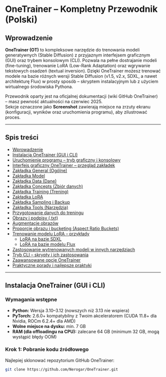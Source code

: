 # OneTrainer – Kompletny Przewodnik (Polski)

## Wprowadzenie

**OneTrainer (OT)** to kompleksowe narzędzie do trenowania modeli generatywnych (Stable Diffusion) z przyjaznym interfejsem graficznym (GUI) oraz trybem konsolowym (CLI). Pozwala na pełne dostrajanie modeli (fine-tuning), trenowanie LoRA (Low-Rank Adaptation) oraz wgrywanie tekstowych osadzeń (textual inversion). Dzięki OneTrainer możesz trenować modele na bazie różnych wersji Stable Diffusion (v1.5, v2.x, SDXL, a nawet architekturę Flux) w prosty sposób – skryptem instalacyjnym lub z użyciem wirtualnego środowiska Pythona.

Przewodnik oparty jest na oficjalnej dokumentacji (wiki GitHub OneTrainer) – masz pewność aktualności na czerwiec 2025.  
Sekcje oznaczone jako **Screenshot** zawierają miejsce na zrzuty ekranu (konfiguracji, wyników oraz uruchomienia programu), aby zilustrować proces.

---

## Spis treści

- [Wprowadzenie](#wprowadzenie)
- [Instalacja OneTrainer (GUI i CLI)](#instalacja-onetrainer-gui-i-cli)
- [Uruchomienie programu – tryb graficzny i konsolowy](#uruchomienie-programu--tryb-graficzny-i-konsolowy)
- [Interfejs graficzny OneTrainer – przegląd zakładek](#interfejs-graficzny-onetrainer--przegląd-zakładek)
- [Zakładka General (Ogólne)](#zakładka-general-ogólne)
- [Zakładka Model](#zakładka-model)
- [Zakładka Data (Dane)](#zakładka-data-dane)
- [Zakładka Concepts (Zbiór danych)](#zakładka-concepts-zbiór-danych)
- [Zakładka Training (Trening)](#zakładka-training-trening)
- [Zakładka LoRA](#zakładka-lora)
- [Zakładka Sampling i Backup](#zakładka-sampling-i-backup)
- [Zakładka Tools (Narzędzia)](#zakładka-tools-narzędzia)
- [Przygotowanie danych do treningu](#przygotowanie-danych-do-treningu)
- [Obrazy i podpisy (.txt)](#obrazy-i-podpisy-txt)
- [Augmentacje obrazów](#augmentacje-obrazów)
- [Proporcje obrazu i bucketing (Aspect Ratio Buckets)](#proporcje-obrazu-i-bucketing-aspect-ratio-buckets)
- [Trenowanie modelu LoRA – przykłady](#trenowanie-modelu-lora--przykłady)
  - [LoRA na bazie SDXL](#lora-na-bazie-sdxl)
  - [LoRA na bazie modelu Flux](#lora-na-bazie-modelu-flux)
- [Zastosowanie wytrenowanych modeli w innych narzędziach](#zastosowanie-wytrenowanych-modeli-w-innych-narzędziach)
- [Tryb CLI – skrypty i ich zastosowania](#tryb-cli--skrypty-i-ich-zastosowania)
- [Zaawansowane opcje OneTrainer](#zaawansowane-opcje-onetrainer)
- [Praktyczne porady i najlepsze praktyki](#praktyczne-porady-i-najlepsze-praktyki)

---

## Instalacja OneTrainer (GUI i CLI)

### Wymagania wstępne

- **Python:** Wersja 3.10–3.12 (nowszych niż 3.13 nie wspiera)
- **PyTorch:** 2.6.0+ kompatybilny z Twoim akceleratorem (CUDA 11.8+ dla Nvidia, ROCm 6.2.4+ dla AMD)
- **Wolne miejsce na dysku:** min. 7 GB
- **RAM (dla offloadingu na CPU):** zalecane 64 GB (minimum 32 GB, mogą wystąpić błędy OOM)

### Krok 1: Pobranie kodu źródłowego

Najlepiej sklonować repozytorium GitHub OneTrainer:

```bash
git clone https://github.com/Nerogar/OneTrainer.git
